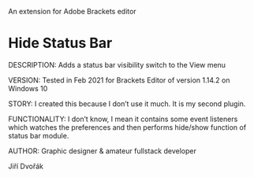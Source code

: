 An extension for Adobe Brackets editor
# Hide Status Bar

DESCRIPTION: Adds a status bar visibility switch to the View menu

VERSION: Tested in Feb 2021 for Brackets Editor of version 1.14.2 on Windows 10

STORY: I created this because I don’t use it much. It is my second plugin.

FUNCTIONALITY: I don’t know, I mean it contains some event listeners which
watches the preferences and then performs hide/show function of status
bar module.

AUTHOR:
Graphic designer
& amateur fullstack developer

Jiří Dvořák
